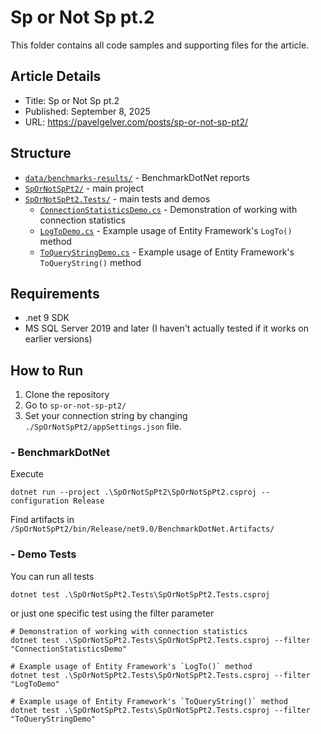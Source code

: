 # Sp or Not Sp pt.2

This folder contains all code samples and supporting files for the article.

## Article Details
- Title: Sp or Not Sp pt.2
- Published: September 8, 2025
- URL: https://pavelgelver.com/posts/sp-or-not-sp-pt2/

## Structure
- [`data/benchmarks-results/`](data/benchmarks-results/) - BenchmarkDotNet reports
- [`SpOrNotSpPt2/`](SpOrNotSpPt2/) - main project
- [`SpOrNotSpPt2.Tests/`](SpOrNotSpPt2.Tests/) - main tests and demos
    - [`ConnectionStatisticsDemo.cs`](SpOrNotSpPt2.Tests/ConnectionStatisticsDemo.cs) - Demonstration of working with connection statistics
    - [`LogToDemo.cs`](SpOrNotSpPt2.Tests/LogToDemo.cs) - Example usage of Entity Framework's `LogTo()` method
    - [`ToQueryStringDemo.cs`](SpOrNotSpPt2.Tests/ToQueryStringDemo.cs) - Example usage of Entity Framework's `ToQueryString()` method

## Requirements
- .net 9 SDK
- MS SQL Server 2019 and later (I haven't actually tested if it works on earlier versions)

## How to Run
1. Clone the repository
2. Go to `sp-or-not-sp-pt2/`
3. Set your connection string by changing `./SpOrNotSpPt2/appSettings.json` file.

### - BenchmarkDotNet
Execute
```console
dotnet run --project .\SpOrNotSpPt2\SpOrNotSpPt2.csproj --configuration Release
```
Find artifacts in `/SpOrNotSpPt2/bin/Release/net9.0/BenchmarkDotNet.Artifacts/`

### - Demo Tests
You can run all tests
```console
dotnet test .\SpOrNotSpPt2.Tests\SpOrNotSpPt2.Tests.csproj
```
or just one specific test using the filter parameter
```console
# Demonstration of working with connection statistics
dotnet test .\SpOrNotSpPt2.Tests\SpOrNotSpPt2.Tests.csproj --filter "ConnectionStatisticsDemo"

# Example usage of Entity Framework's `LogTo()` method
dotnet test .\SpOrNotSpPt2.Tests\SpOrNotSpPt2.Tests.csproj --filter "LogToDemo"

# Example usage of Entity Framework's `ToQueryString()` method
dotnet test .\SpOrNotSpPt2.Tests\SpOrNotSpPt2.Tests.csproj --filter "ToQueryStringDemo"
```